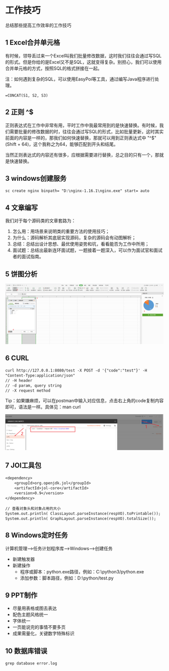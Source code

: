 # 工作技巧

总结那些提高工作效率的工作技巧



## 1 Excel合并单元格

有时候，领导丢过来一个Excel叫我们批量修改数据，这时我们往往会通过写SQL的形式。但是你给的是Excel又不是SQL，这就变得复杂。别担心，我们可以使用合并单元格的方式，按照SQL的格式拼接在一起。

注：如何遇到复杂的SQL，可以使用EasyPoi等工具，通过编写Java程序进行处理。

```
=CONCAT(S1, S2, S3)
```



## 2 正则 ^$

正则表达式在工作中非常有用，平时工作中我最常用到的是快速替换。有时候，我们需要批量的修改数据的时，往往会通过写SQL的形式，比如批量更新，这时其实前面的内容是一样的，那我们如何快速替换，那就可以用到正则表达式中 "^$"(Shift + 64)，这个我称之为64，能够匹配到开头和结尾。

当然正则表达式的内容还有很多，应根据需要进行替换，总之目的只有一个，那就是快速替换。



## 3 windows创建服务

```
sc create nginx binpath= "D:\nginx-1.16.1\nginx.exe" start= auto
```



## 4 文章编写

我们对于每个源码类的文章套路为：

1. 怎么用：用场景来说明类的重要方法的使用技巧；
2. 为什么：源码解析其底层实现源码，复杂的源码会有动图解析；
3. 总结：总结出设计思想、最优使用姿势和坑，看看能否为工作中所用；
4. 面试题：总结出最新连环面试题，一题接着一题深入，可以作为面试官和面试者的面试指南。



## 5 饼图分析

![image.png](images/excel.png)







## 6 CURL

```
curl http://127.0.0.1:8080/test -X POST -d '{"code":"test"}' -H "Content-Type:application/json"
// -H header
// -d param, query string
// -X request method
```

Tip：如果嫌麻烦，可以在postman中输入对应信息，点击右上角的code复制内容即可，语法是一样。具体见：man curl

![image-20201125173813653](images\image-20201125173813653.png)



## 7 JOI工具包

```
<dependency>
    <groupId>org.openjdk.jol</groupId>
    <artifactId>jol-core</artifactId>
    <version>0.9</version>
</dependency>

// 查看对象头和对象占用的大小
System.out.println( ClassLayout.parseInstance(respVO).toPrintable());
System.out.println( GraphLayout.parseInstance(respVO).totalSize());
```



## 8 Windows定时任务

计算机管理——>任务计划程序库——>Windows——>创建任务

- 新建触发器
- 新建操作
  - 程序或脚本：python.exe路径，例如：C:\python3/python.exe
  - 添加参数：脚本路径，例如：D:\python/test.py



## 9 PPT制作

- 尽量用表格或图去表达
- 配色主题风格统一
- 字体统一
- 一页能说完的事情不要多页
- 成果需量化，关键数字特殊标识



## 10 数据库错误

```
grep database error.log
```

